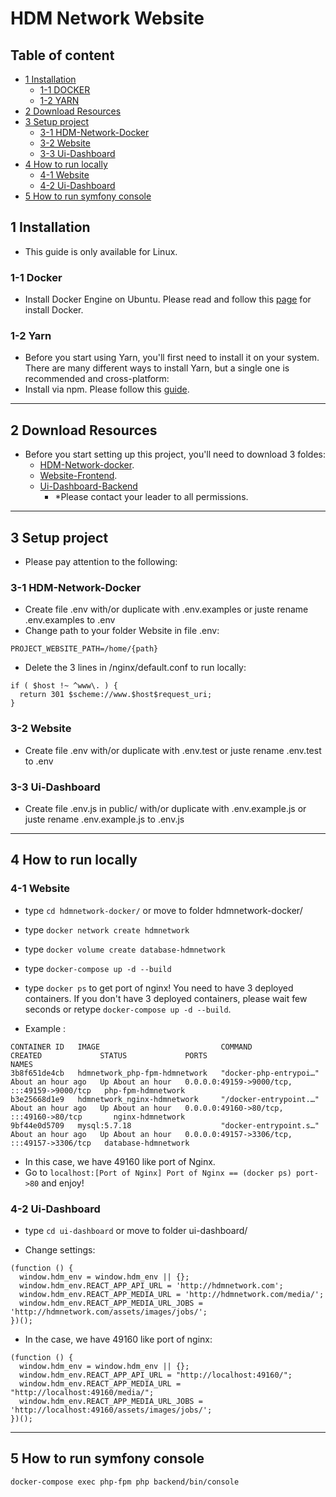 # HDM Network Website 

## Table of content
- [1 Installation](#1-installation)
  - [1-1 DOCKER](#1-1-docker)
  - [1-2 YARN](#1-2-yarn)
- [2 Download Resources](#2-download-resources)
- [3 Setup project](#3-setup-project)
  - [3-1 HDM-Network-Docker](#3-1-hdm-network-docker)
  - [3-2 Website](#3-2-website)
  - [3-3 Ui-Dashboard](3-3-ui-dashboard)
- [4 How to run locally](#4-how-to-run-locally)
  - [4-1 Website](#4-1-website)
  - [4-2 Ui-Dashboard](#4-2-ui-dashboard)
- [5 How to run symfony console](#5-how-to-run-symfony-console)

## 1 Installation
  - This guide is only available for Linux.

  ### 1-1 Docker
  - Install Docker Engine on Ubuntu. Please read and follow this [page](https://docs.docker.com/engine/install/ubuntu/) for install Docker.

  ### 1-2 Yarn
  - Before you start using Yarn, you'll first need to install it on your system. There are many different ways to install Yarn, but a single one is recommended and cross-platform: 
  - Install via npm. Please follow this [guide](https://classic.yarnpkg.com/en/docs/install/#debian-stable).

----
## 2 Download Resources
  - Before you start setting up this project, you'll need to download 3 foldes:
    - [HDM-Network-docker](https://github.com/hdm-infra/hdmnetwork-docker).
    - [Website-Frontend](https://github.com/hdmnetwork/website).
    - [Ui-Dashboard-Backend](https://github.com/hdmnetwork/ui-dashboard)
      - *Please contact your leader to all permissions.

----

## 3 Setup project
- Please pay attention to the following:

### 3-1 HDM-Network-Docker
- Create file .env with/or duplicate with .env.examples or juste rename .env.examples to .env
- Change path to your folder Website in file .env:

```
PROJECT_WEBSITE_PATH=/home/{path}
```

- Delete the 3 lines in /nginx/default.conf to run locally:
```
if ( $host !~ ^www\. ) {
  return 301 $scheme://www.$host$request_uri;
}
```

### 3-2 Website
- Create file .env with/or duplicate with .env.test or juste rename .env.test to .env

### 3-3 Ui-Dashboard
- Create file .env.js in public/ with/or duplicate with .env.example.js or juste rename .env.example.js to .env.js

----
## 4 How to run locally

### 4-1 Website
- type `cd hdmnetwork-docker/` or move to folder hdmnetwork-docker/
- type `docker network create hdmnetwork`
- type `docker volume create database-hdmnetwork`
- type `docker-compose up -d --build`

- type `docker ps` to get port of nginx! You need to have 3 deployed containers. If you don't have 3 deployed containers, please wait few seconds or retype `docker-compose up -d --build`.
- Example :
```
CONTAINER ID   IMAGE                           COMMAND                  CREATED             STATUS             PORTS                                         NAMES
3b8f651de4cb   hdmnetwork_php-fpm-hdmnetwork   "docker-php-entrypoi…"   About an hour ago   Up About an hour   0.0.0.0:49159->9000/tcp, :::49159->9000/tcp   php-fpm-hdmnetwork
b3e25668d1e9   hdmnetwork_nginx-hdmnetwork     "/docker-entrypoint.…"   About an hour ago   Up About an hour   0.0.0.0:49160->80/tcp, :::49160->80/tcp       nginx-hdmnetwork
9bf44e0d5709   mysql:5.7.18                    "docker-entrypoint.s…"   About an hour ago   Up About an hour   0.0.0.0:49157->3306/tcp, :::49157->3306/tcp   database-hdmnetwork
```
- In this case, we have 49160 like port of Nginx.
- Go to `localhost:[Port of Nginx] Port of Nginx == (docker ps) port->80` and enjoy!


### 4-2 Ui-Dashboard
- type `cd ui-dashboard` or move to folder ui-dashboard/

- Change settings: 
```
(function () {
  window.hdm_env = window.hdm_env || {};
  window.hdm_env.REACT_APP_API_URL = 'http://hdmnetwork.com';
  window.hdm_env.REACT_APP_MEDIA_URL = 'http://hdmnetwork.com/media/';
  window.hdm_env.REACT_APP_MEDIA_URL_JOBS = 'http://hdmnetwork.com/assets/images/jobs/'; 
})();
```

- In the case, we have 49160 like port of nginx:
```
(function () {
  window.hdm_env = window.hdm_env || {};
  window.hdm_env.REACT_APP_API_URL = "http://localhost:49160/";
  window.hdm_env.REACT_APP_MEDIA_URL = "http://localhost:49160/media/";
  window.hdm_env.REACT_APP_MEDIA_URL_JOBS = 'http://localhost:49160/assets/images/jobs/'; 
})();
```

----
## 5 How to run symfony console
``` 
docker-compose exec php-fpm php backend/bin/console
```
